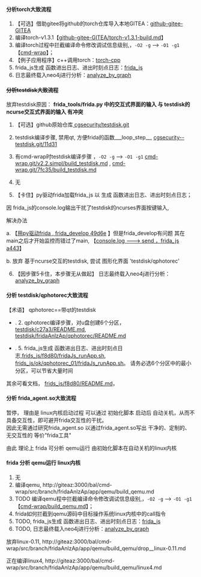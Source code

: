 #### 分析torch大致流程

1. 【可选】借助gitee将github的torch仓库导入本地GITEA：[github-gitee-GITEA](http://giteaz:3000/wiki/github-gitee-GITEA.git)
2. 编译torch-v1.3.1【[github-gitee-GITEA/torch-v1.3.1-build.md](http://giteaz:3000/github_tool/github-gitee-GITEA/src/branch/main/torch-v1.3.1-build.md)】
3.  编译torch过程中拦截编译命令修改调试信息级别,，```-O2 -g``` --> ```-O1 -g1```【[cmd-wrap](http://giteaz:3000/bal/cmd-wrap.git)】；
4. 【例子应用程序】c++调用torch：[torch-cpp](http://giteaz:3000/frida_analyze_app_src/torch-cpp.git/src/branch/master/v1.0.0)
5.  frida_js生成 函数进出日志、进出时刻点日志：[frida_js](http://giteaz:3000/frida_analyze_app_src/frida_js.git)
6.  日志最终载入neo4j进行分析：[analyze_by_graph](http://giteaz:3000/frida_analyze_app_src/analyze_by_graph.git)



#### ~~分析testdisk大致流程~~

放弃testdisk原因： **frida_tools/frida.py 中的交互式界面的输入 与  testdisk的ncurse交互式界面的输入 有冲突**

1. 【可选】github原始仓库[ cgsecurity/testdisk.git](https://github.com/cgsecurity/testdisk.git)
2.  testdisk编译步骤, 禁用qt, 方便frida的函数___loop_step__,  [cgsecurity--testdisk.git/11d31](https://gitee.com/disk_recovery/cgsecurity--testdisk/commit/11d31526c66f494111334bf97194104f68c31256)

3. 有cmd-wrap时testdisk编译步骤 ，```-O2 -g``` --> ```-O1 -g1``` [cmd-wrap.git/v2.2.simpl/build_testdisk.md](http://giteaz:3000/bal/cmd-wrap/src/tag/v2.2.simpl/build_testdisk.md)  , [cmd-wrap.git/7fc35/build_testdisk.md](http://giteaz:3000/bal/cmd-wrap/src/commit/7fc355dd259b847f14b9b8db61d649d3ff3df3b6/build_testdisk.md)

4. 无

5. 【卡住】py驱动frida加载frida_js 以 生成 函数进出日志、进出时刻点日志； 

因 frida_js的console.log输出干扰了testdisk的ncurses界面按键输入,  

解决办法

a. 【[用py驱动frida  , frida_develop 49d6e](http://giteaz:3000/frida_analyze_app_src/frida_develop/commit/49d6e412210580b1ba6c343cd721d608b21ef03c) 】但是frida_develop有问题 其在main之后才开始监控而错过了main, 【[console.log ---> send ，frida_js a443](http://giteaz:3000/frida_analyze_app_src/frida_js/commit/a443ba1cfe8a4313fc703e9923dc0094f89e09b1)】

b.  放弃 基于ncurse交互的testdisk, 尝试 图形化界面 'testdisk/qphotorec'



6. 【因步骤5卡住，本步骤无从做起】 日志最终载入neo4j进行分析：[analyze_by_graph](http://giteaz:3000/frida_analyze_app_src/analyze_by_graph.git)


#### 分析 testdisk/qphotorec大致流程

【术语】 qphotorec==带qt的testdisk



- . 2. qphotorec编译步骤，对u盘创建6个分区， [testdisk/c27a3/README.md](https://gitee.com/disk_recovery/cgsecurity--testdisk/blob/c27a3ae0a9aed9b2a31f2eab9ca4b49ab80ab767/README.md),  [testdisk/fridaAnlzAp/qphotorec/README.md](https://gitee.com/disk_recovery/cgsecurity--testdisk/blob/fridaAnlzAp/qphotorec/README.md)

- . 5. frida_js生成 函数进出日志、进出时刻点日志,[frids_js/f8d80/fridaJs_runApp.sh](http://giteaz:3000/frida_analyze_app_src/frida_js/src/commit/f8d80c10899042cd7d660d93dc5c2b107db01d2f/fridaJs_runApp.sh),  [frids_js/ok/qphotorec_01/fridaJs_runApp.sh](http://giteaz:3000/frida_analyze_app_src/frida_js/src/tag/ok/qphotorec_01/fridaJs_runApp.sh)。 请务必选6个分区中的最小分区，可以节省大量时间



其余可看文档， [frids_js/f8d80/README.md](http://giteaz:3000/frida_analyze_app_src/frida_js/src/commit/f8d80c10899042cd7d660d93dc5c2b107db01d2f/README.md)， 



#### 分析 frida_agent.so大致流程

暂停， 理由是 linux内核启动过程 可以通过 初始化脚本 启动后 自动关机，从而不具备交互性，即可避开frida交互性的干扰。  
  因此无需通过研究frida_agent.so 以通过frida_agent.so写出 干净的、定制的、无交互性的 等价"frida工具"

由此 理论上 frida 可分析 qemu运行  由初始化脚本在自动关机的linux内核

#### frida 分析 qemu运行 linux内核

1. 无
2. 编译qemu,  http://giteaz:3000/bal/cmd-wrap/src/branch/fridaAnlzAp/app/qemu/build_qemu.md
3.  TODO 编译qemu程中拦截编译命令修改调试信息级别,，```-O2 -g``` --> ```-O1 -g1```【[cmd-wrap/build_qemu.md](http://giteaz:3000/bal/cmd-wrap/src/branch/fridaAnlzAp/app/qemu/build_qemu.md)】；
4.  frida如何拦截到qemu源码中目标操作系统linux内核中的call指令
5. TODO, frida_js生成 函数进出日志、进出时刻点日志：[frida_js](http://giteaz:3000/frida_analyze_app_src/frida_js.git)
6.  TODO, 日志最终载入neo4j进行分析：[analyze_by_graph](http://giteaz:3000/frida_analyze_app_src/analyze_by_graph.git)


放弃linux-0.11,  http://giteaz:3000/bal/cmd-wrap/src/branch/fridaAnlzAp/app/qemu/build_qemu/drop__linux-0.11.md

正在编译linux4,  http://giteaz:3000/bal/cmd-wrap/src/branch/fridaAnlzAp/app/qemu/build_qemu/linux4.md

